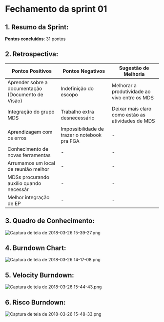 # Fechamento da sprint 01

## 1. Resumo da Sprint:

__Pontos concluídos__: 31 pontos

## 2. Retrospectiva:

| Pontos Positivos | Pontos Negativos | Sugestão de Melhoria |
| ----- | ----- | ---- |
| Aprender sobre a documentação (Documento de Visão)  | Indefinição do escopo | Melhorar a produtividade ao vivo entre os MDS |
| Integração do grupo MDS | Trabalho extra desnecessário | Deixar mais claro como estão as atividades de MDS |
| Aprendizagem com os erros | Impossibilidade de trazer o notebook pra FGA | - |
| Conhecimento de novas ferramentas | - | - |
| Arrumamos um local de reunião melhor | - | - |
| MDSs procurando auxílio quando necessár | - | - |
| Melhor integração de EP | - | - |


## 3. Quadro de Conhecimento:

![Captura de tela de 2018-03-26 15-39-27.png](https://uploaddeimagens.com.br/images/001/346/429/original/Captura_de_tela_de_2018-03-26_15-39-27.png?1522089594)


## 4. Burndown Chart:

![Captura de tela de 2018-03-26 14-17-08.png](https://uploaddeimagens.com.br/images/001/346/441/original/Captura_de_tela_de_2018-03-26_14-17-08.png?1522090007)

## 5. Velocity Burndown: 

![Captura de tela de 2018-03-26 15-44-43.png](https://uploaddeimagens.com.br/images/001/346/436/original/Captura_de_tela_de_2018-03-26_15-44-43.png?1522089948)

## 6. Risco Burndown: 

![Captura de tela de 2018-03-26 15-48-33.png](https://uploaddeimagens.com.br/images/001/346/453/original/Captura_de_tela_de_2018-03-26_15-48-33.png?1522090144)






